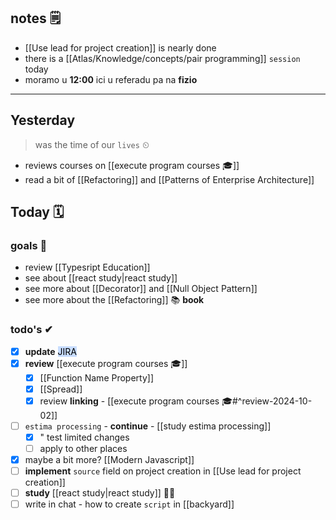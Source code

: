 ## notes 🗒
- [[Use lead for project creation]] is nearly done
- there is a [[Atlas/Knowledge/concepts/pair programming]] `session` today
- moramo u **12:00** ici u referadu pa na **fizio**

---
## Yesterday
> was the time of our `lives` ⏲

- reviews courses on [[execute program courses 🎓]]
- read a bit of [[Refactoring]] and [[Patterns of Enterprise Architecture]] 

## Today 🗓

### goals 🏴
- review [[Typesript Education]]
- see about [[react study|react study]]
- see more about [[Decorator]] and [[Null Object Pattern]]
- see more about the [[Refactoring]] 📚 **book**

### todo's ✔
- [x]  **update** <mark style="background: #ADCCFFA6;">JIRA</mark>
- [x] **review** [[execute program courses 🎓]]
	- [x] [[Function Name Property]]
	- [x] [[Spread]]
	- [x] review **linking** - [[execute program courses 🎓#^review-2024-10-02]]
- [ ] `estima processing` - **continue** - [[study estima processing]]
	- [x] " test limited changes
	- [ ] apply to other places
- [x] maybe a bit more? [[Modern Javascript]]
- [ ] **implement** `source` field on project creation in [[Use lead for project creation]]
- [ ] **study** [[react study|react study]] 👨‍🎓
- [ ] write in chat - how to create `script` in [[backyard]]
